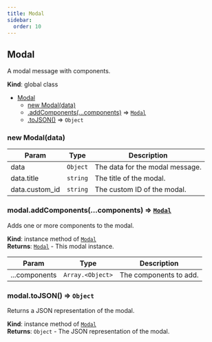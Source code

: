 ```yaml
---
title: Modal
sidebar:
  order: 10
---
```




## Modal
A modal message with components.

**Kind**: global class  

* [Modal](#Modal)
    * [new Modal(data)](#new_Modal_new)
    * [.addComponents(...components)](#Modal+addComponents) ⇒ [<code>Modal</code>](#Modal)
    * [.toJSON()](#Modal+toJSON) ⇒ <code>Object</code>

<a name="new_Modal_new"></a>

### new Modal(data)

| Param | Type | Description |
| --- | --- | --- |
| data | <code>Object</code> | The data for the modal message. |
| data.title | <code>string</code> | The title of the modal. |
| data.custom_id | <code>string</code> | The custom ID of the modal. |

<a name="Modal+addComponents"></a>

### modal.addComponents(...components) ⇒ [<code>Modal</code>](#Modal)
Adds one or more components to the modal.

**Kind**: instance method of [<code>Modal</code>](#Modal)  
**Returns**: [<code>Modal</code>](#Modal) - This modal instance.  

| Param | Type | Description |
| --- | --- | --- |
| ...components | <code>Array.&lt;Object&gt;</code> | The components to add. |

<a name="Modal+toJSON"></a>

### modal.toJSON() ⇒ <code>Object</code>
Returns a JSON representation of the modal.

**Kind**: instance method of [<code>Modal</code>](#Modal)  
**Returns**: <code>Object</code> - The JSON representation of the modal.  
